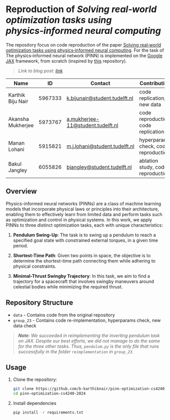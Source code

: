 # Reproduction of *Solving real‑world optimization tasks using physics‑informed neural computing*


The repository focus on code reproduction of the paper [Solving real‑world optimization tasks using physics‑informed neural computing](https://www.nature.com/articles/s41598-023-49977-3.pdf). For the task of The physics‑informed neural network (PINN) is implemented on the [Google JAX](https://github.com/google/jax) framework, from scratch (inspired by [this](https://github.com/tud-phi/ics-pa-sv?tab=readme-ov-file) repository). 

> *Link to blog post: [link](https://medium.com/@lohani.manan/9108df3b70f8)*


|Name|ID|Contact|Contribution|
|-|-|-|-|
|Karthik Biju Nair|5967333|k.bijunair@student.tudelft.nl|code replication, new data|
|Akansha Mukherjee|5973767|a.mukherjee-11@student.tudelft.nl|code reproduction,  code replication|
|Manan Lohani|5915821|m.j.lohani@student.tudelft.nl|hyperparams check, code reproduction|
|Bakul Jangley|6055826|bjangley@student.tudelft.nl|ablation study, code reproduction|

## Overview

Physics-informed neural networks (PINNs) are a class of machine learning models that incorporate physical laws or principles into their architecture, enabling them to effectively learn from limited data and perform tasks such as optimization and control in physical systems. In this work, we apply PINNs to three distinct optimization tasks, each with unique characteristics:

1. **Pendulum Swing-Up**: The task is to swing up a pendulum to reach a specified goal state with constrained external torques, in a given time period.

2. **Shortest-Time Path**: Given two points in space, the objective is to determine the shortest-time path connecting them while adhering to physical constraints.

3. **Minimal-Thrust Swingby Trajectory**: In this task, we aim to find a trajectory for a spacecraft that involves swingby maneuvers around celestial bodies while minimizing the required thrust.

## Repository Structure
- `data` - Contains code from the original repository
- `group_23` - Contains code re-implementation, hyperparams check, new data check

> ***Note**: We succeeded in reimplementing the inverting pendulum task on JAX. Despite our best efforts, we did not manage to do the same for the three other tasks. Thus, `pendulum.py` is the only file that runs successfully in the folder `reimplementation` in `group_23`.*

## Usage
1. Clone the repository:
    ```bash
    git clone https://github.com/b-karthiknair/pinn-optimization-cs4240-2024.git
    cd pinn-optimization-cs4240-2024
    ```
2. Install dependencies
    ```bash
    pip install -r requirements.txt
    ```